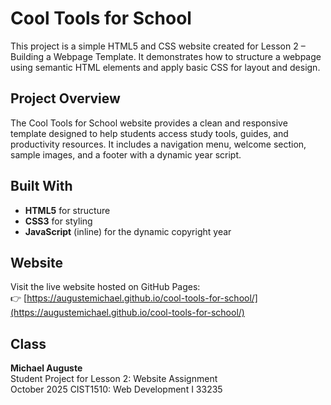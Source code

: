 # Cool Tools for School

This project is a simple HTML5 and CSS website created for Lesson 2 – Building a Webpage Template. It demonstrates how to structure a webpage using semantic HTML elements and apply basic CSS for layout and design.

## Project Overview
The Cool Tools for School website provides a clean and responsive template designed to help students access study tools, guides, and productivity resources. It includes a navigation menu, welcome section, sample images, and a footer with a dynamic year script.

## Built With
- **HTML5** for structure  
- **CSS3** for styling  
- **JavaScript** (inline) for the dynamic copyright year  

## Website
Visit the live website hosted on GitHub Pages:  
👉 [https://augustemichael.github.io/cool-tools-for-school/](https://augustemichael.github.io/cool-tools-for-school/)

## Class
**Michael Auguste**  
Student Project for Lesson 2: Website Assignment  
October 2025
CIST1510: Web Development I 33235
